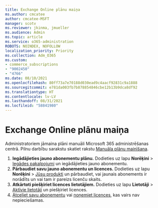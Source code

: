 ```yaml
---
title: Exchange Online plānu maiņa
ms.author: cmcatee
author: cmcatee-MSFT
manager: scotv
ms.reviewer: jkinma, jmueller
ms.audience: Admin
ms.topic: article
ms.service: o365-administration
ROBOTS: NOINDEX, NOFOLLOW
localization_priority: Priority
ms.collection: Adm_O365
ms.custom:
- commerce_subscriptions
- "9002450"
- "4766"
ms.date: 08/10/2021
ms.openlocfilehash: 80ff73a7e70188d030ead9c4aacf92831c9a1888
ms.sourcegitcommit: e781da003fb7b878854846cbe12b13b9dca8df92
ms.translationtype: HT
ms.contentlocale: lv-LV
ms.lasthandoff: 08/31/2021
ms.locfileid: "58841980"
---
```

# <a name="change-exchange-online-plans"></a>Exchange Online plānu maiņa

Administratoriem jāmaina plāni manuāli Microsoft 365 administrēšanas centrā. Pilnu darbību sarakstu skatiet rakstu [Manuāla plānu mainīšana](https://docs.microsoft.com/microsoft-365/commerce/subscriptions/change-plans-manually).

1. **Iegādājieties jauno abonementu plānu.** Dodieties uz lapu **Norēķini** > [Iegādes pakalpojumi](https://go.microsoft.com/fwlink/p/?linkid=868433) un iegādājieties jauno abonementu.
2. **Pārbaudiet savu jauno abonementu un licences.** Dodieties uz lapu **Norēķini** > [Jūsu produkti](https://go.microsoft.com/fwlink/p/?linkid=842054) un pārbaudiet, vai jaunais abonements ir norādīts un vai tam ir pareizs licenču skaits.
3. **Atkārtoti piešķiriet licences lietotājiem.** Dodieties uz lapu **Lietotāji** > [Aktīvie lietotāji](https://go.microsoft.com/fwlink/p/?linkid=834822) un piešķiriet licences.
4. [Atceliet savu abonementu](https://docs.microsoft.com/microsoft-365/commerce/subscriptions/cancel-your-subscription) vai [noņemiet licences](https://docs.microsoft.com/microsoft-365/commerce/licenses/buy-licenses), kas vairs nav nepieciešamas.